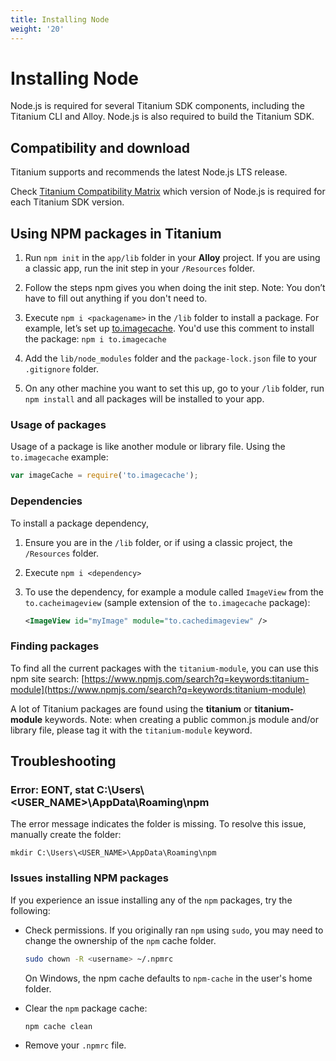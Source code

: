 ```yaml
---
title: Installing Node
weight: '20'
---
```


# Installing Node

Node.js is required for several Titanium SDK components, including the Titanium CLI and Alloy. Node.js is also required to build the Titanium SDK.

## Compatibility and download

Titanium supports and recommends the latest Node.js LTS release.

Check [Titanium Compatibility Matrix](/guide/Titanium_SDK/Titanium_SDK_Getting_Started/Installation_and_Configuration/Titanium_Compatibility_Matrix/) which version of Node.js is required for each Titanium SDK version.


## Using NPM packages in Titanium

1. Run `npm init` in the `app/lib` folder in your **Alloy** project. If you are using a classic app, run the init step in your `/Resources` folder.

2. Follow the steps npm gives you when doing the init step. Note: You don’t have to fill out anything if you don't need to.

3. Execute `npm i <packagename>` in the `/lib` folder to install a package. For example, let’s set up [to.imagecache](https://www.npmjs.com/package/to.imagecache). You'd use this comment to install the package: `npm i to.imagecache`

4. Add the `lib/node_modules` folder and the `package-lock.json` file to your `.gitignore` folder.

5. On any other machine you want to set this up, go to your `/lib` folder, run `npm install` and all packages will be installed to your app.

### Usage of packages

Usage of a package is like another module or library file. Using the `to.imagecache` example:

```javascript
var imageCache = require('to.imagecache');
```

### Dependencies

To install a package dependency,

1. Ensure you are in the `/lib` folder, or if using a classic project, the `/Resources` folder.

2. Execute `npm i <dependency>`

3. To use the dependency, for example a module called `ImageView` from the `to.cacheimageview` (sample extension of the `to.imagecache` package):

    ```xml
    <ImageView id="myImage" module="to.cachedimageview" />
    ```

### Finding packages

To find all the current packages with the `titanium-module`, you can use this npm site search: [https://www.npmjs.com/search?q=keywords:titanium-module](https://www.npmjs.com/search?q=keywords:titanium-module)

A lot of Titanium packages are found using the **titanium** or **titanium-module** keywords. Note: when creating a public common.js module and/or library file, please tag it with the `titanium-module` keyword.

## Troubleshooting

### Error: EONT, stat C:\\Users\\<USER\_NAME>\\AppData\\Roaming\\npm

The error message indicates the folder is missing. To resolve this issue, manually create the folder:

```
mkdir C:\Users\<USER_NAME>\AppData\Roaming\npm
```

### Issues installing NPM packages

If you experience an issue installing any of the `npm` packages, try the following:

* Check permissions. If you originally ran `npm` using `sudo`, you may need to change the ownership of the `npm` cache folder.

    ```bash
    sudo chown -R <username> ~/.npmrc
    ```

    On Windows, the npm cache defaults to `npm-cache` in the user's home folder.

* Clear the `npm` package cache:

    ```bash
    npm cache clean
    ```

* Remove your `.npmrc` file.

